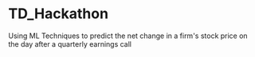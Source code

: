 # TD_Hackathon

Using ML Techniques to predict the net change in a firm's stock price on the day after a quarterly earnings call
